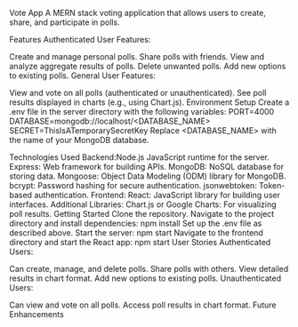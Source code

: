 
Vote App
A MERN stack voting application that allows users to create, share, and participate in polls.

Features
Authenticated User Features:

Create and manage personal polls.
Share polls with friends.
View and analyze aggregate results of polls.
Delete unwanted polls.
Add new options to existing polls.
General User Features:

View and vote on all polls (authenticated or unauthenticated).
See poll results displayed in charts (e.g., using Chart.js).
Environment Setup
Create a .env file in the server directory with the following variables:
PORT=4000
DATABASE=mongodb://localhost/<DATABASE_NAME>
SECRET=ThisIsATemporarySecretKey
Replace <DATABASE_NAME> with the name of your MongoDB database.

Technologies Used
Backend:Node.js JavaScript runtime for the server.
Express: Web framework for building APIs.
MongoDB: NoSQL database for storing data.
Mongoose: Object Data Modeling (ODM) library for MongoDB.
bcrypt: Password hashing for secure authentication.
jsonwebtoken: Token-based authentication.
Frontend:
React: JavaScript library for building user interfaces.
Additional Libraries:
Chart.js or Google Charts: For visualizing poll results.
Getting Started
Clone the repository.
Navigate to the project directory and install dependencies:
npm install
Set up the .env file as described above.
Start the server:
npm start
Navigate to the frontend directory and start the React app:
npm start
User Stories
Authenticated Users:

Can create, manage, and delete polls.
Share polls with others.
View detailed results in chart format.
Add new options to existing polls.
Unauthenticated Users:

Can view and vote on all polls.
Access poll results in chart format.
Future Enhancements
